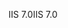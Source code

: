 <span data-ttu-id="fbd9f-101">IIS 7.0</span><span class="sxs-lookup"><span data-stu-id="fbd9f-101">IIS 7.0</span></span>